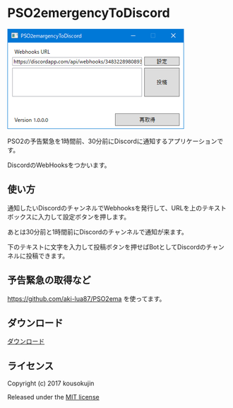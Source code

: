 # PSO2emergencyToDiscord
![screenshot](https://raw.githubusercontent.com/kousokujin/PSO2emergencyToDiscord/master/PSO2emergencyToDiscord/pso2emg.png)

PSO2の予告緊急を1時間前、30分前にDiscordに通知するアプリケーションです。

DiscordのWebHooksをつかいます。

## 使い方
通知したいDiscordのチャンネルでWebhooksを発行して、URLを上のテキストボックスに入力して設定ボタンを押します。

あとは30分前と1時間前にDiscordのチャンネルで通知が来ます。

下のテキストに文字を入力して投稿ボタンを押せばBotとしてDiscordのチャンネルに投稿できます。

## 予告緊急の取得など
https://github.com/aki-lua87/PSO2ema
を使ってます。

## ダウンロード
[ダウンロード](https://github.com/kousokujin/PSO2emergencyToDiscord/releases)

## ライセンス
Copyright (c) 2017 kousokujin

Released under the [MIT license][]

[MIT license]:http://opensource.org/licenses/mit-license.php "MIT license"
